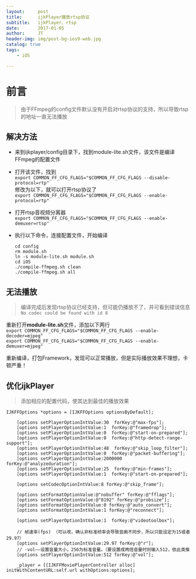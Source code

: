 ```yaml
---
layout:     post
title:      ijkPlayer播放rtsp协议
subtitle:   ijkPlayer、rtsp
date:       2017-01-05
author:     JT
header-img: img/post-bg-ios9-web.jpg
catalog: true
tags:
    - iOS

---
```


# 前言
>由于FFmpeg的config文件默认没有开启对rtsp协议的支持，所以导致rtsp的地址一直无法播放

## 解决方法
- 来到ijkplayer/config目录下，找到module-lite.sh文件，该文件是编译FFmpeg的配置文件  
  
- 打开该文件，找到  
  `export COMMON_FF_CFG_FLAGS="$COMMON_FF_CFG_FLAGS --disable-protocol=rtp" `   
  修改为以下，就可以打开rtsp协议了  
  `export COMMON_FF_CFG_FLAGS="$COMMON_FF_CFG_FLAGS --enable-protocol=rtp"`  
  
- 打开rtsp音视频分离器  
`export COMMON_FF_CFG_FLAGS="$COMMON_FF_CFG_FLAGS --enable-demuxer=rtsp"`  

- 执行以下命令，连接配置文件，开始编译  
  
  `cd config `  
  `rm module.sh `  
  `ln -s module-lite.sh module.sh`   
  `cd iOS`  
  `./compile-ffmpeg.sh clean`   
  `./compile-ffmpeg.sh all`
  
  
## 无法播放 
  
 >编译完成后发现rtsp协议已经支持，但可能仍播放不了，并可看到错误信息  
 >`No codec could be found with id 8`
 
 重新打开**module-lite.sh**文件，添加以下两行  
 `export COMMON_FF_CFG_FLAGS="$COMMON_FF_CFG_FLAGS --enable-decoder=mjpeg"`  
 `export COMMON_FF_CFG_FLAGS="$COMMON_FF_CFG_FLAGS --enable-demuxer=mjpeg"`
 
 重新编译，打包Framework，发现可以正常播放，但是实际播放效果不理想，卡顿严重！
 
## 优化ijkPlayer
>添加相应的配置代码，使其达到最佳的播放效果


```
IJKFFOptions *options = [IJKFFOptions optionsByDefault];

    [options setPlayerOptionIntValue:30  forKey:@"max-fps"];
    [options setPlayerOptionIntValue:1  forKey:@"framedrop"];
    [options setPlayerOptionIntValue:0  forKey:@"start-on-prepared"];
    [options setPlayerOptionIntValue:0  forKey:@"http-detect-range-support"];
    [options setPlayerOptionIntValue:48  forKey:@"skip_loop_filter"];
    [options setPlayerOptionIntValue:0  forKey:@"packet-buffering"];
    [options setPlayerOptionIntValue:2000000 forKey:@"analyzeduration"];
    [options setPlayerOptionIntValue:25  forKey:@"min-frames"];
    [options setPlayerOptionIntValue:1  forKey:@"start-on-prepared"];

    [options setCodecOptionIntValue:8 forKey:@"skip_frame"];

    [options setFormatOptionValue:@"nobuffer" forKey:@"fflags"];
    [options setFormatOptionValue:@"8192" forKey:@"probsize"];
    [options setFormatOptionIntValue:0 forKey:@"auto_convert"];
    [options setFormatOptionIntValue:1 forKey:@"reconnect"];

    [options setPlayerOptionIntValue:1  forKey:@"videotoolbox"];

    // 帧速率(fps) （可以改，确认非标准桢率会导致音画不同步，所以只能设定为15或者29.97）
    [options setPlayerOptionIntValue:29.97 forKey:@"r"];
    // -vol——设置音量大小，256为标准音量。（要设置成两倍音量时则输入512，依此类推
    [options setPlayerOptionIntValue:512 forKey:@"vol"];

    _player = [[IJKFFMoviePlayerController alloc] initWithContentURL:self.url withOptions:options];

```
 
 


